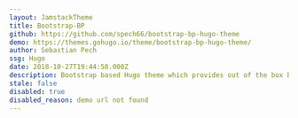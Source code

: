 ```yaml
---
layout: JamstackTheme
title: Bootstrap-BP
github: https://github.com/spech66/bootstrap-bp-hugo-theme
demo: https://themes.gohugo.io/theme/bootstrap-bp-hugo-theme/
author: Sebastian Pech
ssg: Hugo
date: 2018-10-27T19:44:58.000Z
description: Bootstrap based Hugo theme which provides out of the box best practices.
stale: false
disabled: true
disabled_reason: demo url not found
---
```

